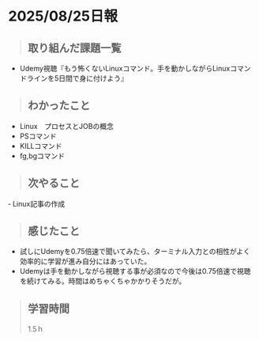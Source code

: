 # 2025/08/25日報 


>## 取り組んだ課題一覧
- Udemy視聴『もう怖くないLinuxコマンド。手を動かしながらLinuxコマンドラインを5日間で身に付けよう』

> ## わかったこと
- Linux　プロセスとJOBの概念
- PSコマンド
- KILLコマンド
- fg,bgコマンド

> ## 次やること
‐ Linux記事の作成

> ## 感じたこと
- 試しにUdemyを0.75倍速で聞いてみたら、ターミナル入力との相性がよく効率的に学習が進み自分にはあっていた。
- Udemyは手を動かしながら視聴する事が必須なので今後は0.75倍速で視聴を続けてみる。時間はめちゃくちゃかかりそうだが。

> ## 学習時間
>
> 1.5ｈ